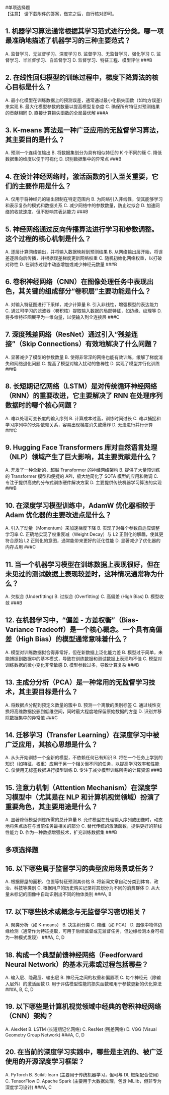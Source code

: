 #单项选择题  
【注意】
请下载附件的答案，做完之后，自行核对即可。

## 1. 机器学习算法通常根据其学习范式进行分类。哪一项最准确地描述了机器学习的三种主要范式？
A. 监督学习、无监督学习、深度学习
B. 监督学习、无监督学习、强化学习
C. 监督学习、半监督学习、自监督学习
D. 监督学习、特征工程、模型评估
###B  

## 2. 在线性回归模型的训练过程中，梯度下降算法的核心目标是什么？
A. 最小化模型在训练数据上的预测误差，通常通过最小化损失函数（如均方误差）来实现
B. 最大化模型参数的数量以提高模型复杂度
C. 确保所有特征对预测结果的贡献相同
D. 直接计算损失函数的全局最优解
###A  

## 3. K-means 算法是一种广泛应用的无监督学习算法，其主要目的是什么？
A. 预测一个连续值输出
B. 将数据集划分为具有相似特征的 K 个不同的簇
C. 降低数据集的维度以便于可视化
D. 识别数据集中的异常点
###B  

## 4. 在设计神经网络时，激活函数的引入至关重要，它们的主要作用是什么？
A. 仅用于将神经元的输出限制在特定范围内
B. 为网络引入非线性，使其能够学习和表示复杂的模式和数据关系
C. 减少网络中的参数数量，防止过拟合
D. 加速网络的收敛速度，但不影响其表达能力
###B  

## 5. 神经网络通过反向传播算法进行学习和参数调整。这个过程的核心机制是什么？
A. 逐层计算网络输出，并将输入数据映射到预测结果
B. 从网络输出层开始，将误差逐层向后传播，并根据误差梯度更新网络权重
C. 随机初始化网络权重，以打破对称性
D. 在训练过程中动态增加或减少神经元数量
###B  

## 6. 卷积神经网络（CNN）在图像处理任务中表现出色，其关键的组成部分“卷积层”主要功能是什么？
A. 对输入特征图进行下采样，减少计算量
B. 引入非线性，增强模型的表达能力
C. 通过可学习的滤波器（卷积核）提取输入数据的局部特征，如边缘、纹理等
D. 将多维特征图展平为一维向量，以便输入到全连接层
###C  

## 7. 深度残差网络（ResNet）通过引入“残差连接”（Skip Connections）有效地解决了什么问题？
A. 显著减少了模型的参数数量
B. 使得非常深的网络也能有效训练，缓解了梯度消失和网络退化问题
C. 提高了模型对输入扰动的鲁棒性
D. 实现了模型并行化训练
###B  

## 8. 长短期记忆网络（LSTM）是对传统循环神经网络（RNN）的重要改进，它主要解决了 RNN 在处理序列数据时的哪个核心问题？
A. 难以处理可变长度的输入序列
B. 计算成本过高，训练时间过长
C. 难以捕捉和学习序列中的长期依赖关系，容易出现梯度消失或爆炸
D. 无法进行并行计算
###C  

## 9. Hugging Face Transformers 库对自然语言处理（NLP）领域产生了巨大影响，其主要贡献是什么？
A. 开发了一种全新的、超越 Transformer 的神经网络架构
B. 提供了大量预训练的 Transformer 模型和便捷的 API，极大地简化了 SOTA 模型的应用和微调
C. 专注于提供高效的分布式训练硬件解决方案
D. 主要提供传统机器学习算法的实现
###B  

## 10. 在深度学习模型训练中，AdamW 优化器相较于 Adam 优化器的主要改进点是什么？
A. 引入了动量（Momentum）来加速梯度下降
B. 实现了对每个参数自适应调整学习率
C. 正确地实现了权重衰减（Weight Decay）与 L2 正则化的解耦，使其更符合原始 L2 正则化的意图，通常能带来更好的泛化性能
D. 显著减少了优化器的内存占用
###C  

## 11. 当一个机器学习模型在训练数据上表现很好，但在未见过的测试数据上表现较差时，这种情况通常称为什么？
A. 欠拟合 (Underfitting)
B. 过拟合 (Overfitting)
C. 高偏差 (High Bias)
D. 模型收敛
###B  

## 12. 在机器学习中，“偏差 - 方差权衡”（Bias-Variance Tradeoff）是一个核心概念。一个具有高偏差（High Bias）的模型通常意味着什么？
A. 模型对训练数据拟合得非常好，但在新数据上泛化能力差
B. 模型过于简单，未能捕捉到数据中的基本模式，导致在训练数据和测试数据上表现均不佳
C. 模型对训练数据的微小变化非常敏感
D. 模型参数过多，导致计算复杂
###B  

## 13. 主成分分析（PCA）是一种常用的无监督学习技术，其主要目标是什么？
A. 将数据点分配到预定义数量的簇中
B. 预测一个离散的类别标签
C. 通过线性变换将高维数据投影到低维空间，同时最大程度地保留原始数据的方差
D. 识别并移除数据集中的异常值
###C  

## 14. 迁移学习（Transfer Learning）在深度学习中被广泛应用，其核心思想是什么？
A. 从头开始训练一个全新的模型，不依赖任何已有知识
B. 将在一个任务上学到的知识（如特征、权重）应用于另一个相关但不同的任务，以提高学习效率和性能
C. 仅使用无标签数据进行模型训练
D. 专注于减少模型训练所需的计算资源
###B  

## 15. 注意力机制（Attention Mechanism）在深度学习模型中（尤其是在 NLP 和计算机视觉领域）扮演了重要角色，其主要用途是什么？
A. 显著降低模型训练所需的总计算量
B. 允许模型在处理输入序列或图像时，动态地将焦点放在与当前任务最相关的部分
C. 替代传统的激活函数，提供更好的非线性能力
D. 作为一种数据增强技术，扩充训练数据集
###B  

## 多项选择题  

## 16. 以下哪些属于监督学习的典型应用场景或任务？
A. 根据房屋的面积、位置等特征预测其价格
B. 将新闻文章自动分类到体育、政治、科技等类别
C. 根据用户的历史购买记录将其划分为不同的消费群体
D. 从大量未标记的图像中自动识别出不同的物体类别
###A, B  

## 17. 以下哪些技术或概念与无监督学习密切相关？
A. 聚类分析（如 K-means）
B. 决策树分类
C. 降维（如 PCA）
D. 图像中物体边缘检测（通常作为特征提取，可用于后续监督或无监督任务，但边缘检测本身可视为一种模式发现）
###A, C, D  

## 18. 构成一个典型前馈神经网络（Feedforward Neural Network）的基本元素或过程包括哪些？
A. 输入层、隐藏层、输出层
B. 神经元之间的权重和偏置项
C. 每个神经元（除输入层外）的激活函数
D. 用于评估模型性能的损失函数和用于参数更新的优化算法
###A, B, C, D  

## 19. 以下哪些是计算机视觉领域中经典的卷积神经网络（CNN）架构？
A. AlexNet
B. LSTM (长短期记忆网络)
C. ResNet (残差网络)
D. VGG (Visual Geometry Group Network)
###A, C, D  

## 20. 在当前的深度学习实践中，哪些是主流的、被广泛使用的开源深度学习框架？
A. PyTorch
B. Scikit-learn (主要用于传统机器学习，但可与 DL 框架配合使用)
C. TensorFlow
D. Apache Spark (主要用于大数据处理，包含 MLlib，但非专为深度学习设计)
###A, C  
